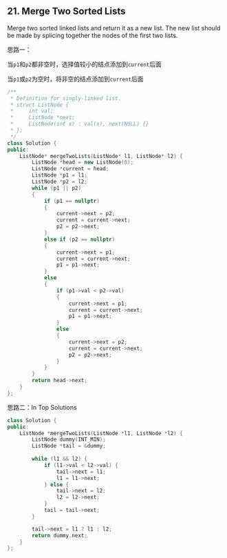 ## 21. Merge Two Sorted Lists

Merge two sorted linked lists and return it as a new list. The new list should be made by splicing together the nodes of the first two lists.

思路一：

当`p1`和`p2`都非空时，选择值较小的结点添加到`current`后面

当`p1`或`p2`为空时，将非空的结点添加到`current`后面

```c++
/**
 * Definition for singly-linked list.
 * struct ListNode {
 *     int val;
 *     ListNode *next;
 *     ListNode(int x) : val(x), next(NULL) {}
 * };
 */
class Solution {
public:
	ListNode* mergeTwoLists(ListNode* l1, ListNode* l2) {
		ListNode *head = new ListNode(0);
		ListNode *current = head;
		ListNode *p1 = l1;
		ListNode *p2 = l2;
		while (p1 || p2)
		{
			if (p1 == nullptr)
			{
				current->next = p2;
				current = current->next;
				p2 = p2->next;
			}
			else if (p2 == nullptr)
			{
				current->next = p1;
				current = current->next;
				p1 = p1->next;
			}
			else
			{
				if (p1->val < p2->val)
				{
					current->next = p1;
					current = current->next;
					p1 = p1->next;
				}
				else
				{
					current->next = p2;
					current = current->next;
					p2 = p2->next;
				}
			}
		}
		return head->next;
	}
};
```

思路二：In Top Solutions

```c++
class Solution {
public:
    ListNode *mergeTwoLists(ListNode *l1, ListNode *l2) {
        ListNode dummy(INT_MIN);
        ListNode *tail = &dummy;
        
        while (l1 && l2) {
            if (l1->val < l2->val) {
                tail->next = l1;
                l1 = l1->next;
            } else {
                tail->next = l2;
                l2 = l2->next;
            }
            tail = tail->next;
        }

        tail->next = l1 ? l1 : l2;
        return dummy.next;
    }
};
```



